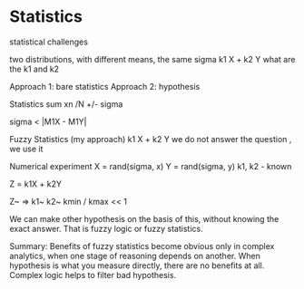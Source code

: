 # Statistics
statistical challenges

two distributions, with different means, the same sigma
k1 X + k2 Y
what are the k1 and k2

Approach 1: bare statistics
Approach 2: hypothesis

Statistics
sum xn /N +/- sigma

sigma < |M1X - M1Y| 


Fuzzy Statistics (my approach)
k1 X + k2 Y we do not answer the question , we use it


Numerical experiment
X = rand(sigma, x)
Y = rand(sigma, y)
k1, k2 - known

Z = k1X + k2Y

Z~ => k1~ k2~
kmin / kmax << 1

We can make other hypothesis on the basis of this, without knowing the exact answer. That is fuzzy logic or fuzzy statistics.

Summary: Benefits of fuzzy statistics become obvious only in complex analytics, when one stage of reasoning depends on another. When hypothesis is what you measure directly, there are no benefits at all.
Complex logic helps to filter bad hypothesis. 
